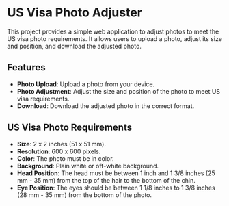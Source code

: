 # US Visa Photo Adjuster

This project provides a simple web application to adjust photos to meet the US visa photo requirements. It allows users to upload a photo, adjust its size and position, and download the adjusted photo.

## Features

- **Photo Upload**: Upload a photo from your device.
- **Photo Adjustment**: Adjust the size and position of the photo to meet US visa requirements.
- **Download**: Download the adjusted photo in the correct format.


## US Visa Photo Requirements

- **Size**: 2 x 2 inches (51 x 51 mm).
- **Resolution**: 600 x 600 pixels.
- **Color**: The photo must be in color.
- **Background**: Plain white or off-white background.
- **Head Position**: The head must be between 1 inch and 1 3/8 inches (25 mm - 35 mm) from the top of the hair to the bottom of the chin.
- **Eye Position**: The eyes should be between 1 1/8 inches to 1 3/8 inches (28 mm - 35 mm) from the bottom of the photo.

